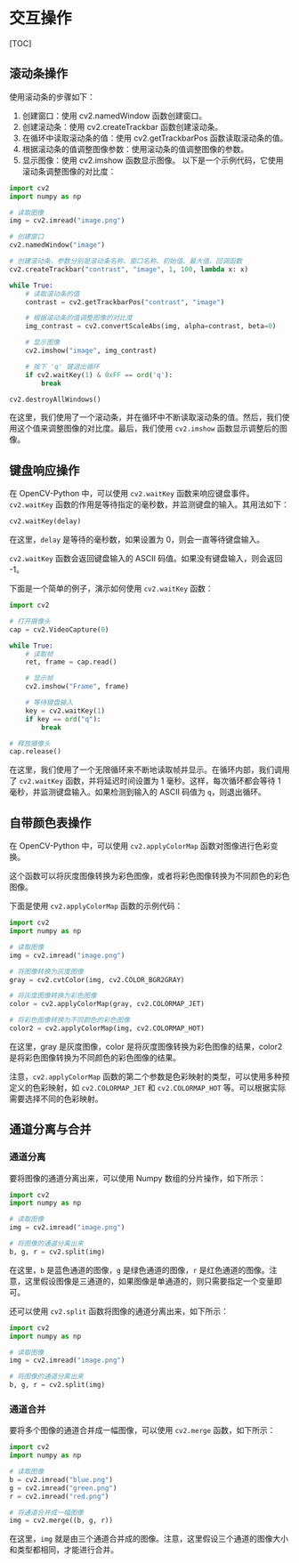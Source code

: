 # 交互操作

[TOC]

## 滚动条操作

使用滚动条的步骤如下：

1. 创建窗口：使用 cv2.namedWindow 函数创建窗口。
1. 创建滚动条：使用 cv2.createTrackbar 函数创建滚动条。
1. 在循环中读取滚动条的值：使用 cv2.getTrackbarPos 函数读取滚动条的值。
1. 根据滚动条的值调整图像参数：使用滚动条的值调整图像的参数。
1. 显示图像：使用 cv2.imshow 函数显示图像。
以下是一个示例代码，它使用滚动条调整图像的对比度：

```py
import cv2
import numpy as np

# 读取图像
img = cv2.imread("image.png")

# 创建窗口
cv2.namedWindow("image")

# 创建滚动条，参数分别是滚动条名称、窗口名称、初始值、最大值、回调函数
cv2.createTrackbar("contrast", "image", 1, 100, lambda x: x)

while True:
    # 读取滚动条的值
    contrast = cv2.getTrackbarPos("contrast", "image")

    # 根据滚动条的值调整图像的对比度
    img_contrast = cv2.convertScaleAbs(img, alpha=contrast, beta=0)

    # 显示图像
    cv2.imshow("image", img_contrast)

    # 按下 'q' 键退出循环
    if cv2.waitKey(1) & 0xFF == ord('q'):
        break

cv2.destroyAllWindows()
```

在这里，我们使用了一个滚动条，并在循环中不断读取滚动条的值。然后，我们使用这个值来调整图像的对比度。最后，我们使用 `cv2.imshow` 函数显示调整后的图像。

## 键盘响应操作

在 OpenCV-Python 中，可以使用 `cv2.waitKey` 函数来响应键盘事件。
`cv2.waitKey` 函数的作用是等待指定的毫秒数，并监测键盘的输入。其用法如下：

```py
cv2.waitKey(delay)
```

在这里，`delay` 是等待的毫秒数，如果设置为 0，则会一直等待键盘输入。

`cv2.waitKey` 函数会返回键盘输入的 ASCII 码值。如果没有键盘输入，则会返回 -1。

下面是一个简单的例子，演示如何使用 `cv2.waitKey` 函数：

```py
import cv2

# 打开摄像头
cap = cv2.VideoCapture(0)

while True:
    # 读取帧
    ret, frame = cap.read()

    # 显示帧
    cv2.imshow("Frame", frame)

    # 等待键盘输入
    key = cv2.waitKey(1)
    if key == ord("q"):
        break

# 释放摄像头
cap.release()
```

在这里，我们使用了一个无限循环来不断地读取帧并显示。在循环内部，我们调用了 `cv2.waitKey` 函数，并将延迟时间设置为 1 毫秒。这样，每次循环都会等待 1 毫秒，并监测键盘输入。如果检测到输入的 ASCII 码值为 `q`，则退出循环。

## 自带颜色表操作

在 OpenCV-Python 中，可以使用 `cv2.applyColorMap` 函数对图像进行色彩变换。

这个函数可以将灰度图像转换为彩色图像，或者将彩色图像转换为不同颜色的彩色图像。

下面是使用 `cv2.applyColorMap` 函数的示例代码：

```py
import cv2
import numpy as np

# 读取图像
img = cv2.imread("image.png")

# 将图像转换为灰度图像
gray = cv2.cvtColor(img, cv2.COLOR_BGR2GRAY)

# 将灰度图像转换为彩色图像
color = cv2.applyColorMap(gray, cv2.COLORMAP_JET)

# 将彩色图像转换为不同颜色的彩色图像
color2 = cv2.applyColorMap(img, cv2.COLORMAP_HOT)
```

在这里，gray 是灰度图像，color 是将灰度图像转换为彩色图像的结果，color2 是将彩色图像转换为不同颜色的彩色图像的结果。

注意，`cv2.applyColorMap` 函数的第二个参数是色彩映射的类型，可以使用多种预定义的色彩映射，如 `cv2.COLORMAP_JET` 和 `cv2.COLORMAP_HOT` 等。可以根据实际需要选择不同的色彩映射。

## 通道分离与合并

### 通道分离

要将图像的通道分离出来，可以使用 Numpy 数组的分片操作，如下所示：

```py
import cv2
import numpy as np

# 读取图像
img = cv2.imread("image.png")

# 将图像的通道分离出来
b, g, r = cv2.split(img)
```

在这里，`b` 是蓝色通道的图像，`g` 是绿色通道的图像，`r` 是红色通道的图像。注意，这里假设图像是三通道的，如果图像是单通道的，则只需要指定一个变量即可。

还可以使用 `cv2.split` 函数将图像的通道分离出来，如下所示：

```py
import cv2
import numpy as np

# 读取图像
img = cv2.imread("image.png")

# 将图像的通道分离出来
b, g, r = cv2.split(img)
```

### 通道合并

要将多个图像的通道合并成一幅图像，可以使用 `cv2.merge` 函数，如下所示：

```py
import cv2
import numpy as np

# 读取图像
b = cv2.imread("blue.png")
g = cv2.imread("green.png")
r = cv2.imread("red.png")

# 将通道合并成一幅图像
img = cv2.merge((b, g, r))
```

在这里，`img` 就是由三个通道合并成的图像。注意，这里假设三个通道的图像大小和类型都相同，才能进行合并。
